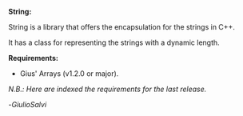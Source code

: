 **String:**

String is a library that offers the encapsulation for the strings in C++.

It has a class for representing the strings with a dynamic length.

**Requirements:**

* Gius' Arrays (v1.2.0 or major).

*N.B.: Here are indexed the requirements for the last release.*

-*GiulioSalvi*
